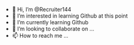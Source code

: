 - 👋 Hi, I’m @Recruiter144
- 👀 I’m interested in learning Github at this point
- 🌱 I’m currently learning Github
- 💞️ I’m looking to collaborate on ...
- 📫 How to reach me ...

<!---
Recruiter144/Recruiter144 is a ✨ special ✨ repository because its `README.md` (this file) appears on your GitHub profile.
You can click the Preview link to take a look at your changes.
--->
